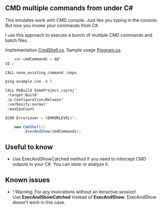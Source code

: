 ## CMD multiple commands from under C#
 
This emulates work with CMD console. Just like you typing in the console. But now you invoke your commands from C#.

I use this approach to execute a bunch of multiple CMD commands and batch files.

Implementation [CmdShell.cs](https://github.com/it3xl/cmd-multiple-commands-from-under-csharp/blob/master/CmdShellProj/CmdShell.cs). Sample usage [Program.cs](https://github.com/it3xl/cmd-multiple-commands-from-under-csharp/blob/master/ConsoleRunner/Program.cs).

```csharp
    var cmdCommands = $@"
CD /

CALL none_existing_command /oops

ping example.com -n 5

CALL MsBuild SomeProject.csproj^
 /target:Build^
 /p:Configuration=Release^
 /verbosity:normal^
 /maxCpuCount

ECHO ErrorLever = %ERRORLEVEL%";

    new CmdShell()
        .ExecAndShow(cmdCommands);
```
## Useful to know

* Use ExecAndShowCatched method if you need to intercept CMD outputs in your C#. You can store or analyze it.

## Known issues

* ! Warning. For any invocations without an iteractive session!<br/>
Use **ExecAndShowCatched** instead of **ExecAndShow**. ExecAndShow doesn't work in this case.
